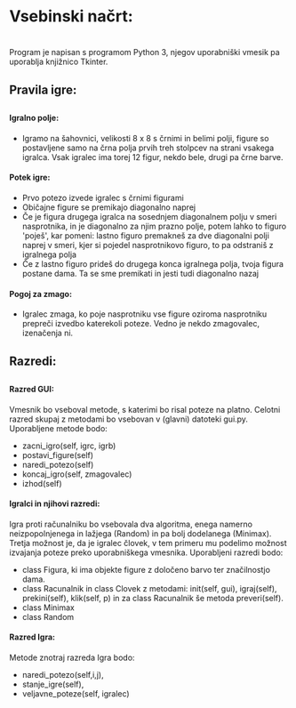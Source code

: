 # Vsebinski načrt: <h1>
Program je napisan s programom Python 3, njegov uporabniški vmesik pa uporablja knjižnico Tkinter.

## Pravila igre: <h2>

#### Igralno polje: <h4>

* Igramo na šahovnici, velikosti 8 x 8 s črnimi in belimi polji, figure so postavljene samo na črna polja prvih treh stolpcev na strani vsakega igralca. Vsak igralec ima torej 12 figur, nekdo bele, drugi pa črne barve.

#### Potek igre: <h4>

* Prvo potezo izvede igralec s črnimi figurami
* Običajne figure se premikajo diagonalno naprej
* Če je figura drugega igralca na sosednjem diagonalnem polju v smeri nasprotnika, in je diagonalno za njim prazno polje, potem lahko to figuro 'poješ', kar pomeni: lastno figuro premakneš za dve diagonalni polji naprej v smeri, kjer si pojedel nasprotnikovo figuro, to pa odstraniš z igralnega polja
* Če z lastno figuro prideš do drugega konca igralnega polja, tvoja figura postane dama. Ta se sme premikati in jesti tudi diagonalno nazaj

#### Pogoj za zmago: <h4>

* Igralec zmaga, ko poje nasprotniku vse figure oziroma nasprotniku prepreči izvedbo katerekoli poteze. Vedno je nekdo zmagovalec, izenačenja ni.

## Razredi: <h2>

#### Razred GUI: <h4>
Vmesnik bo vseboval metode, s katerimi bo risal poteze na platno. Celotni razred skupaj z metodami bo vsebovan v (glavni) datoteki gui.py. Uporabljene metode bodo:
* zacni_igro(self, igrc, igrb)
* postavi_figure(self)
* naredi_potezo(self)
* koncaj_igro(self, zmagovalec)
* izhod(self)

#### Igralci in njihovi razredi: <h4>
Igra proti računalniku bo vsebovala dva algoritma, enega namerno neizpopolnjenega in lažjega (Random) in pa bolj dodelanega (Minimax). Tretja možnost je, da je igralec človek, v tem primeru mu podelimo možnost izvajanja poteze preko uporabniškega vmesnika. Uporabljeni razredi bodo:

* class Figura, ki ima objekte figure z določeno barvo ter značilnostjo dama.
* class Racunalnik in class Clovek z metodami: init(self, gui), igraj(self), prekini(self), klik(self, p) in za class Racunalnik še metoda preveri(self).
* class Minimax
* class Random

#### Razred Igra: <h4>
Metode znotraj razreda Igra bodo:
* naredi_potezo(self,i,j),
* stanje_igre(self),
* veljavne_poteze(self, igralec)







